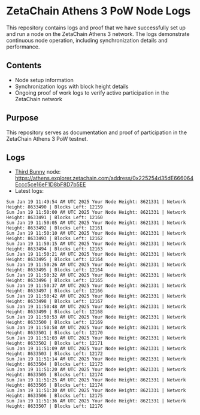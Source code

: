 # ZetaChain Athens 3 PoW Node Logs
This repository contains logs and proof that we have successfully set up and run a node on the ZetaChain Athens 3 network. The logs demonstrate continuous node operation, including synchronization details and performance.

## Contents
- Node setup information
- Synchronization logs with block height details
- Ongoing proof of work logs to verify active participation in the ZetaChain network

## Purpose
This repository serves as documentation and proof of participation in the ZetaChain Athens 3 PoW testnet.

## Logs

- [Third Bunny](https://thirdbunny.xyz/) node: https://athens.explorer.zetachain.com/address/0x225254d35dE666064Eccc5ce16eF1D8bF8D7b5EE
- Latest logs:
```
Sun Jan 19 11:49:54 AM UTC 2025 Your Node Height: 8621331 | Network Height: 8633490 | Blocks Left: 12159
Sun Jan 19 11:50:00 AM UTC 2025 Your Node Height: 8621331 | Network Height: 8633491 | Blocks Left: 12160
Sun Jan 19 11:50:05 AM UTC 2025 Your Node Height: 8621331 | Network Height: 8633492 | Blocks Left: 12161
Sun Jan 19 11:50:10 AM UTC 2025 Your Node Height: 8621331 | Network Height: 8633493 | Blocks Left: 12162
Sun Jan 19 11:50:15 AM UTC 2025 Your Node Height: 8621331 | Network Height: 8633494 | Blocks Left: 12163
Sun Jan 19 11:50:21 AM UTC 2025 Your Node Height: 8621331 | Network Height: 8633495 | Blocks Left: 12164
Sun Jan 19 11:50:26 AM UTC 2025 Your Node Height: 8621331 | Network Height: 8633495 | Blocks Left: 12164
Sun Jan 19 11:50:32 AM UTC 2025 Your Node Height: 8621331 | Network Height: 8633496 | Blocks Left: 12165
Sun Jan 19 11:50:37 AM UTC 2025 Your Node Height: 8621331 | Network Height: 8633497 | Blocks Left: 12166
Sun Jan 19 11:50:42 AM UTC 2025 Your Node Height: 8621331 | Network Height: 8633498 | Blocks Left: 12167
Sun Jan 19 11:50:48 AM UTC 2025 Your Node Height: 8621331 | Network Height: 8633499 | Blocks Left: 12168
Sun Jan 19 11:50:53 AM UTC 2025 Your Node Height: 8621331 | Network Height: 8633500 | Blocks Left: 12169
Sun Jan 19 11:50:58 AM UTC 2025 Your Node Height: 8621331 | Network Height: 8633501 | Blocks Left: 12170
Sun Jan 19 11:51:03 AM UTC 2025 Your Node Height: 8621331 | Network Height: 8633502 | Blocks Left: 12171
Sun Jan 19 11:51:09 AM UTC 2025 Your Node Height: 8621331 | Network Height: 8633503 | Blocks Left: 12172
Sun Jan 19 11:51:14 AM UTC 2025 Your Node Height: 8621331 | Network Height: 8633504 | Blocks Left: 12173
Sun Jan 19 11:51:20 AM UTC 2025 Your Node Height: 8621331 | Network Height: 8633505 | Blocks Left: 12174
Sun Jan 19 11:51:25 AM UTC 2025 Your Node Height: 8621331 | Network Height: 8633505 | Blocks Left: 12174
Sun Jan 19 11:51:30 AM UTC 2025 Your Node Height: 8621331 | Network Height: 8633506 | Blocks Left: 12175
Sun Jan 19 11:51:36 AM UTC 2025 Your Node Height: 8621331 | Network Height: 8633507 | Blocks Left: 12176
```
